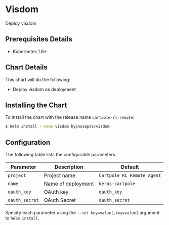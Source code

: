 # Visdom

Deploy visdom

## Prerequisites Details

* Kubernetes 1.6+

## Chart Details
This chart will do the following:

* Deploy visdom as deployment

## Installing the Chart

To install the chart with the release name `cartpole-rl-remote`:

```bash
$ helm install --name visdom hypnosapos/visdom
```

## Configuration

The following table lists the configurable parameters.

|         Parameter         |           Description             |        Default    |
|---------------------------|-----------------------------------|-------------------|
| `project`       | Project name | `Cartpole RL Remote Agent` |
| `name`          | Name of deployment  |  `keras-cartpole`       |
| `oauth_key`     | OAuth key           | `oauth_key`   |
| `oauth_secret`  | OAuth Secret        | `oauth_secret`          |

Specify each parameter using the `--set key=value[,key=value]` argument to `helm install`.